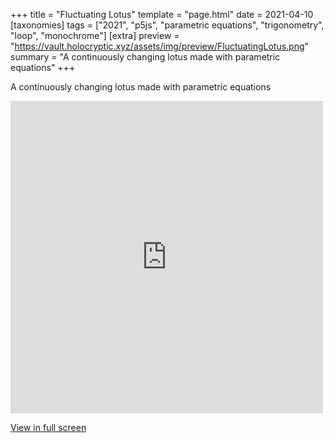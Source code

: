 +++
title = "Fluctuating Lotus"
template = "page.html"
date = 2021-04-10
[taxonomies]
tags = ["2021", "p5js", "parametric equations", "trigonometry", "loop", "monochrome"]
[extra]
preview = "https://vault.holocryptic.xyz/assets/img/preview/FluctuatingLotus.png"
summary = "A continuously changing lotus made with parametric equations"
+++

A continuously changing lotus made with parametric equations

<embed
type="text/html"
src="https://vault.holocryptic.xyz/src/2021/FluctuatingLotus"
width="500"
height="500"
/>

<a target=_blank href="https://vault.holocryptic.xyz/src/2021/FluctuatingLotus">View in full screen</a>